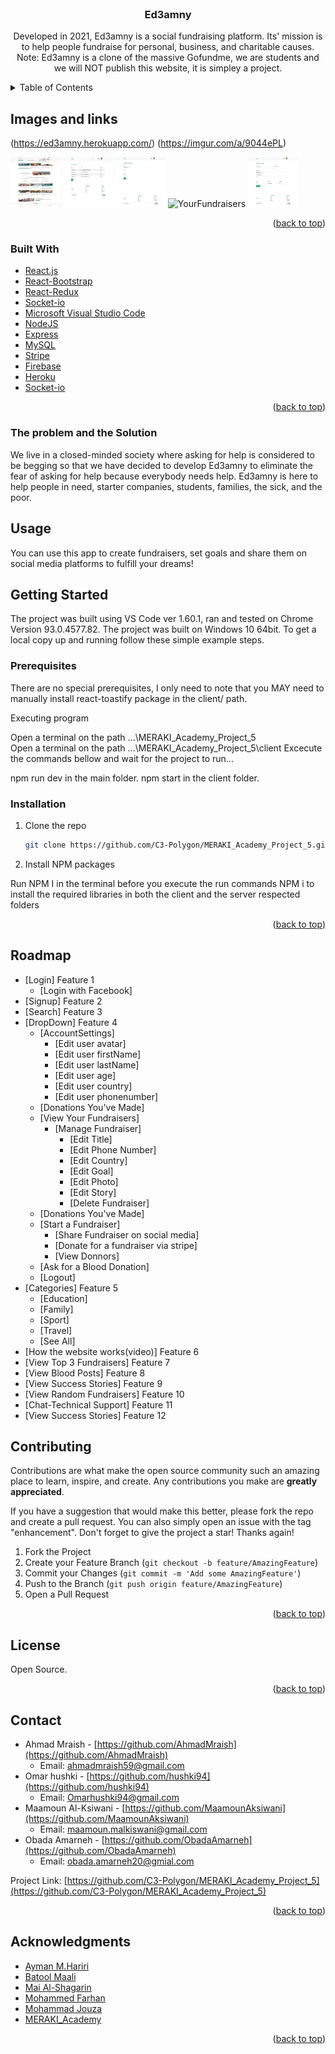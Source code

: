 <div id="top"></div>

<!-- PROJECT LOGO -->
<br />
<div align="center">
  <h3 align="center">Ed3amny</h3>
  <a href="https://github.com/github_username/repo_name">
  </a>



  <p align="center">
    Developed in 2021, Ed3amny is a social fundraising platform. Its' mission is to help people fundraise for personal, business, and charitable causes.
    Note: Ed3amny is a clone of the massive Gofundme, we are students and we will NOT publish this website, it is simpley a project.
  </p>
</div>



<!-- TABLE OF CONTENTS -->
<details>
  <summary>Table of Contents</summary>
  <ol>
    <li>
      <a href="#about-the-project">About The Project</a>
      <ul>
        <li><a href="#built-with">Built With</a></li>
      </ul>
    </li>
    <li>
      <a href="#getting-started">Getting Started</a>
      <ul>
        <li><a href="#prerequisites">Prerequisites</a></li>
        <li><a href="#installation">Installation</a></li>
      </ul>
    </li>
    <li><a href="#usage">Usage</a></li>
    <li><a href="#roadmap">Roadmap</a></li>
    <li><a href="#contributing">Contributing</a></li>
    <li><a href="#license">License</a></li>
    <li><a href="#contact">Contact</a></li>
    <li><a href="#acknowledgments">Acknowledgments</a></li>
  </ol>
</details>



<!-- ABOUT THE PROJECT -->
## Images and links

(https://ed3amny.herokuapp.com/)
(https://imgur.com/a/9044ePL)

<img src="ed/screencapture-localhost-3000-2021-10-28-16_13_34.png" alt="MainPage" width="80" height="80">
<img src="ed/screencapture-localhost-3000-Contributions-Contributions-Contributions-Contributions-2021-10-28-19_50_33.png" alt="Contributions" width="80" height="80">
<img src="ed/screencapture-localhost-3000-Drop-Blood-BloodPost-Create-2021-10-28-19_52_55.png" alt="Bloodpost" width="80" height="80">
<img src="ed/screencapture-localhost-3000-Drop-YourFundraisers-2021-10-28-19_50_57.png" alt="YourFundraisers" width="80" height="80">
<img src="ed/screencapture-localhost-3000-fundraiser-2021-10-28-19_51_38.png" alt="CreateAnewFundraiser" width="80" height="80">


<p align="right">(<a href="#top">back to top</a>)</p>



### Built With


* [React.js](https://reactjs.org/)
* [React-Bootstrap](https://react-bootstrap.github.io/)
* [React-Redux](https://react-redux.js.org/)
* [Socket-io](https://socket.io/)
* [Microsoft Visual Studio Code](https://code.visualstudio.com/)
* [NodeJS](https://nodejs.org/en/)
* [Express](https://expressjs.com/)
* [MySQL](https://www.mysql.com/)
* [Stripe](https://stripe.com/en-gb-us)
* [Firebase](https://firebase.google.com/)
* [Heroku](https://dashboard.heroku.com/)
* [Socket-io](https://socket.io/)

<p align="right">(<a href="#top">back to top</a>)</p>

### The problem and the Solution

We live in a closed-minded society where asking for help is considered to be begging so that we have decided to develop Ed3amny to eliminate the fear of asking for help because everybody needs help. Ed3amny is here to help people in need, starter companies, students, families, the sick, and the poor.

## Usage

You can use this app to create fundraisers, set goals and share them on social media platforms to fulfill your dreams!

## Getting Started

The project was built using VS Code ver 1.60.1, ran and tested on Chrome Version 93.0.4577.82.
The project was built on Windows 10 64bit.
To get a local copy up and running follow these simple example steps.


### Prerequisites

There are no special prerequisites, I only need to note that you MAY need to manually install react-toastify package in the client/ path. 

Executing program

Open a terminal on the path ...\MERAKI_Academy_Project_5\
Open a terminal on the path ...\MERAKI_Academy_Project_5\client
Excecute the commands bellow and wait for the project to run...

npm run dev in the main folder.
npm start in the client folder.


### Installation

1. Clone the repo
   ```sh
   git clone https://github.com/C3-Polygon/MERAKI_Academy_Project_5.git
   ```
2. Install NPM packages
  
  Run NPM I in the terminal before you execute the run commands
  NPM i to install the required libraries in both the client and the server respected folders
  
  <p align="right">(<a href="#top">back to top</a>)</p>
 

<!-- ROADMAP -->
## Roadmap

- [Login] Feature 1
    - [Login with Facebook] 
- [Signup] Feature 2
- [Search] Feature 3
- [DropDown] Feature 4
    - [AccountSettings] 
       - [Edit user avatar] 
       - [Edit user firstName] 
       - [Edit user lastName] 
       - [Edit user age] 
       - [Edit user country] 
       - [Edit user phonenumber] 
    - [Donations You've Made] 
    - [View Your Fundraisers] 
       - [Manage Fundraiser] 
            - [Edit Title]      
            - [Edit Phone Number] 
            - [Edit Country] 
            - [Edit Goal] 
            - [Edit Photo] 
            - [Edit Story] 
            - [Delete Fundraiser] 
    - [Donations You've Made] 
    - [Start a Fundraiser] 
        - [Share Fundraiser on social media]
        - [Donate for a fundraiser via stripe] 
        - [View Donnors] 
    - [Ask for a Blood Donation] 
    - [Logout] 
- [Categories] Feature 5
    - [Education] 
    - [Family] 
    - [Sport] 
    - [Travel] 
    - [See All] 
- [How the website works(video)] Feature 6
- [View Top 3 Fundraisers] Feature 7
- [View Blood Posts] Feature 8
- [View Success Stories] Feature 9
- [View Random Fundraisers] Feature 10
- [Chat-Technical Support] Feature 11
- [View Success Stories] Feature 12

<!-- CONTRIBUTING -->
## Contributing

Contributions are what make the open source community such an amazing place to learn, inspire, and create. Any contributions you make are **greatly appreciated**.

If you have a suggestion that would make this better, please fork the repo and create a pull request. You can also simply open an issue with the tag "enhancement".
Don't forget to give the project a star! Thanks again!

1. Fork the Project
2. Create your Feature Branch (`git checkout -b feature/AmazingFeature`)
3. Commit your Changes (`git commit -m 'Add some AmazingFeature'`)
4. Push to the Branch (`git push origin feature/AmazingFeature`)
5. Open a Pull Request

<p align="right">(<a href="#top">back to top</a>)</p>


<!-- LICENSE -->
## License

Open Source.

<p align="right">(<a href="#top">back to top</a>)</p>



<!-- CONTACT -->
## Contact

* Ahmad Mraish        -   [https://github.com/AhmadMraish](https://github.com/AhmadMraish)
  - Email: ahmadmraish59@gmail.com
* Omar hushki         -   [https://github.com/hushki94](https://github.com/hushki94)
  - Email: Omarhushki94@gmail.com
* Maamoun Al-Ksiwani  -   [https://github.com/MaamounAksiwani](https://github.com/MaamounAksiwani)
  - Email: maamoun.malkiswani@gmail.com
* Obada Amarneh       -   [https://github.com/ObadaAmarneh](https://github.com/ObadaAmarneh)
  - Email: obada.amarneh20@gmial.com

Project Link: [https://github.com/C3-Polygon/MERAKI_Academy_Project_5](https://github.com/C3-Polygon/MERAKI_Academy_Project_5)

<p align="right">(<a href="#top">back to top</a>)</p>



<!-- ACKNOWLEDGMENTS -->
## Acknowledgments

* [Ayman M.Hariri](https://github.com/engaymanh)
* [Batool Maali](https://github.com/batoolmaali)
* [Mai Al-Shagarin](https://github.com/maialshagarin)
* [Mohammed Farhan](https://github.com/Mohamad-Farhan)
* [Mohammad Jouza](https://github.com/MohammadJouza)
* [MERAKI_Academy](https://github.com/MERAKI-Academy)



<p align="right">(<a href="#top">back to top</a>)</p>



<!-- MARKDOWN LINKS & IMAGES -->
<!-- https://www.markdownguide.org/basic-syntax/#reference-style-links -->
[contributors-shield]: https://img.shields.io/github/contributors/github_username/repo_name.svg?style=for-the-badge
[contributors-url]: https://github.com/github_username/repo_name/graphs/contributors
[forks-shield]: https://img.shields.io/github/forks/github_username/repo_name.svg?style=for-the-badge
[forks-url]: https://github.com/github_username/repo_name/network/members
[stars-shield]: https://img.shields.io/github/stars/github_username/repo_name.svg?style=for-the-badge
[stars-url]: https://github.com/github_username/repo_name/stargazers
[issues-shield]: https://img.shields.io/github/issues/github_username/repo_name.svg?style=for-the-badge
[issues-url]: https://github.com/github_username/repo_name/issues
[license-shield]: https://img.shields.io/github/license/github_username/repo_name.svg?style=for-the-badge
[license-url]: https://github.com/github_username/repo_name/blob/master/LICENSE.txt
[linkedin-shield]: https://img.shields.io/badge/-LinkedIn-black.svg?style=for-the-badge&logo=linkedin&colorB=555
[linkedin-url]: https://linkedin.com/in/linkedin_username
[product-screenshot]: images/screenshot.png
